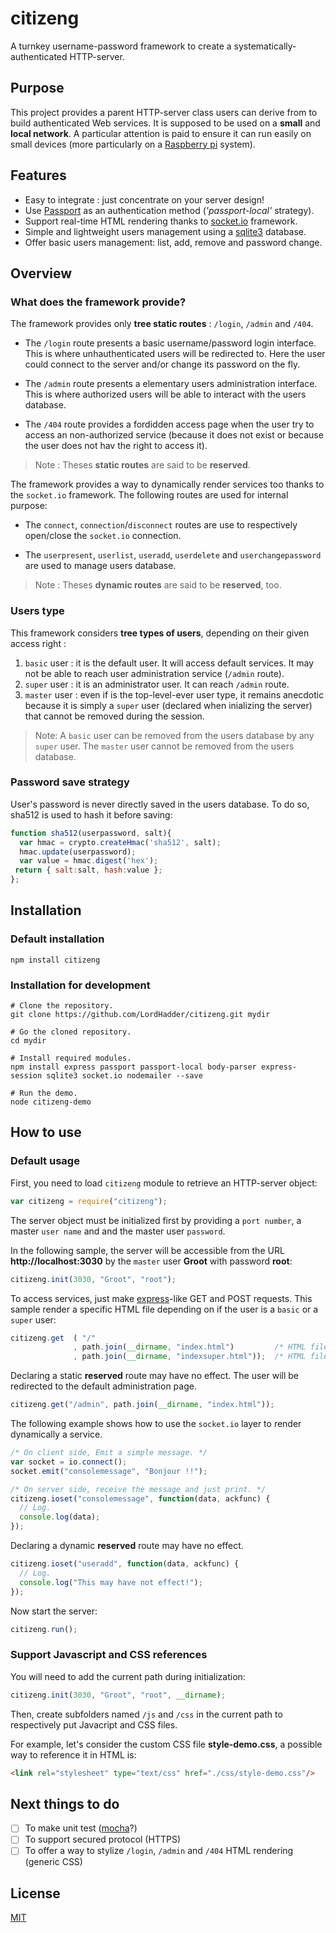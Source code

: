 # citizeng
A turnkey username-password framework to create a systematically-authenticated HTTP-server. 
## Purpose
This project provides a parent HTTP-server class users can derive from to build authenticated Web services. It is supposed to be used on a **small** and **local network**. A particular attention is paid to ensure it can run easily on small devices (more particularly on a [Raspberry pi](https://www.raspberrypi.org/) system).
## Features
* Easy to integrate : just concentrate on your server design!
* Use [Passport](http://passportjs.org/) as an authentication method (*'passport-local'* strategy).
* Support real-time HTML rendering thanks to [socket.io](https://socket.io/) framework.
* Simple and lightweight users management using a [sqlite3](https://www.npmjs.com/package/sqlite3) database.
* Offer basic users management: list, add, remove and password change.
## Overview
### What does the framework provide?
The framework provides only **tree static routes** : `/login`, `/admin` and `/404`.

* The `/login` route presents a basic username/password login interface. This is where unhauthenticated users will be redirected to. Here the user could connect to the server and/or change its password on the fly.

* The `/admin` route presents a elementary users administration interface. This is where authorized users will be able to interact with the users database.

* The `/404` route provides a fordidden access page when the user try to access an non-authorized service (because it does not exist or because the user does not hav the right to access it).

> Note : Theses **static routes** are said to be **reserved**.

The framework provides a way to dynamically render services too thanks to the `socket.io` framework. The following routes are used for internal purpose:

* The `connect`, `connection`/`disconnect` routes are use to respectively open/close the `socket.io` connection.

* The `userpresent`, `userlist`, `useradd`, `userdelete` and `userchangepassword` are used to manage users database.

> Note : Theses **dynamic routes** are said to be **reserved**, too.

### Users type
This framework considers **tree types of users**, depending on their given access right :
1. `basic` user : it is the default user. It will access default services. It may not be able to reach user administration service (`/admin` route).
2. `super` user : it is an administrator user. It can reach `/admin` route.
3. `master` user : even if is the top-level-ever user type, it remains anecdotic because it is simply a `super` user (declared when inializing the server) that cannot be removed during the session.

> Note: A `basic` user can be removed from the users database by any `super` user. The `master` user cannot be removed from the users database.
### Password save strategy
User's password is never directly saved in the users database. To do so, sha512 is used to hash it before saving:
```JavaScript
function sha512(userpassword, salt){
  var hmac = crypto.createHmac('sha512', salt);
  hmac.update(userpassword);
  var value = hmac.digest('hex');
 return { salt:salt, hash:value };
};
```
## Installation
### Default installation
```Shell
npm install citizeng
```
### Installation for development
```Shell
# Clone the repository.
git clone https://github.com/LordHadder/citizeng.git mydir

# Go the cloned repository.
cd mydir

# Install required modules.
npm install express passport passport-local body-parser express-session sqlite3 socket.io nodemailer --save

# Run the demo.
node citizeng-demo
```
## How to use
### Default usage
First, you need to load `citizeng` module to retrieve an HTTP-server object:
```JavaScript
var citizeng = require("citizeng");
```
The server object must be initialized first by providing a `port number`, a master `user name` and and the master user `password`.

In the following sample, the server will be accessible from the URL **http://localhost:3030** by the `master` user **Groot** with password **root**:
```JavaScript
citizeng.init(3030, "Groot", "root");
```
To access services, just make [express](http://expressjs.com/)-like GET and POST requests. This sample render a specific HTML file depending on if the user is a `basic` or a `super` user:
```JavaScript
citizeng.get  ( "/"
              , path.join(__dirname, "index.html")         /* HTML file for basic user */
              , path.join(__dirname, "indexsuper.html"));  /* HTML file for suser user */
```
Declaring a static **reserved** route may have no effect. The user will be redirected to the default administration page.
```JavaScript
citizeng.get("/admin", path.join(__dirname, "index.html"));
```
The following example shows how to use the `socket.io` layer to render dynamically a service.
```JavaScript
/* On client side, Emit a simple message. */
var socket = io.connect();
socket.emit("consolemessage", "Bonjour !!");

/* On server side, receive the message and just print. */
citizeng.ioset("consolemessage", function(data, ackfunc) {
  // Log.
  console.log(data);
});
```
Declaring a dynamic **reserved** route may have no effect.
```JavaScript
citizeng.ioset("useradd", function(data, ackfunc) {
  // Log.
  console.log("This may have not effect!");
});
```
Now start the server:
```JavaScript
citizeng.run();
```
### Support Javascript and CSS references
You will need to add the current path during initialization:
```JavaScript
citizeng.init(3030, "Groot", "root", __dirname);
```
Then, create subfolders named `/js` and `/css` in the current path to respectively put Javacript and CSS files.

For example, let's consider the custom CSS file **style-demo.css**, a possible way to reference it in HTML is:
```HTML
<link rel="stylesheet" type="text/css" href="./css/style-demo.css"/>
```
## Next things to do
- [ ] To make unit test ([mocha](https://mochajs.org/)?)
- [ ] To support secured protocol (HTTPS)
- [ ] To offer a way to stylize `/login`, `/admin` and `/404` HTML rendering (generic CSS)
## License
[MIT](https://github.com/socketio/socket.io/blob/master/LICENSE)

